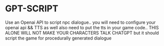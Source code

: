 # GPT-SCRIPT
Use an Openai API to script npc dialogue.. you will need to configure your openai api && TTS as well
also need to put the tts in your game code.. 
THIS ALONE WILL NOT MAKE YOUR CHARACTERS TALK CHATGPT
but it should script the game for procedurally generated dialogue 